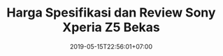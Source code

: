 ---
title: "Harga Spesifikasi dan Review Sony Xperia Z5 Bekas"
date: 2019-05-15T22:56:01+07:00
draft: true
layout: "single"
type: "post"
descripton: "Pengalaman memakai Sony Xperia Z5, diulas komplit buat kamu yang butuh hape untuk fotografi atau hape untuk vlog dan bikin video."
images: [

]
fimage: ""
category: [
    "Handphone",
    "Smartphone"
]
tag: [
    
]
---